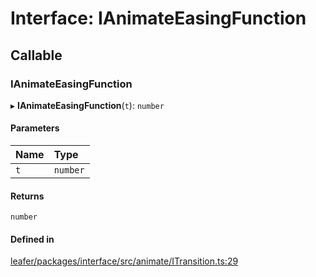 # Interface: IAnimateEasingFunction

## Callable

### IAnimateEasingFunction

▸ **IAnimateEasingFunction**(`t`): `number`

#### Parameters

| Name | Type |
| :------ | :------ |
| `t` | `number` |

#### Returns

`number`

#### Defined in

[leafer/packages/interface/src/animate/ITransition.ts:29](https://github.com/leaferjs/leafer/blob/4821e21/packages/interface/src/animate/ITransition.ts#L29)
